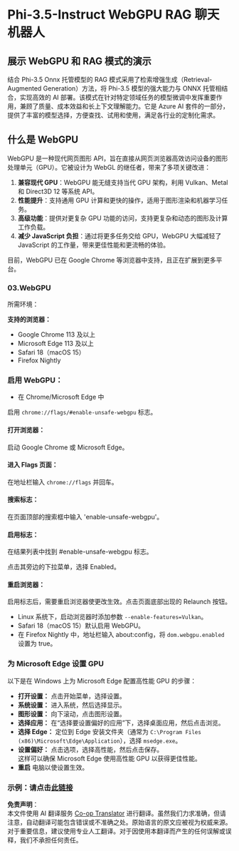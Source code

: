 <!--
CO_OP_TRANSLATOR_METADATA:
{
  "original_hash": "b62864faf628eb07f5231d4885555198",
  "translation_date": "2025-07-17T03:06:38+00:00",
  "source_file": "md/02.Application/01.TextAndChat/Phi3/WebGPUWithPhi35Readme.md",
  "language_code": "zh"
}
-->
# Phi-3.5-Instruct WebGPU RAG 聊天机器人

## 展示 WebGPU 和 RAG 模式的演示

结合 Phi-3.5 Onnx 托管模型的 RAG 模式采用了检索增强生成（Retrieval-Augmented Generation）方法，将 Phi-3.5 模型的强大能力与 ONNX 托管相结合，实现高效的 AI 部署。该模式在针对特定领域任务的模型微调中发挥重要作用，兼顾了质量、成本效益和长上下文理解能力。它是 Azure AI 套件的一部分，提供了丰富的模型选择，方便查找、试用和使用，满足各行业的定制化需求。

## 什么是 WebGPU  
WebGPU 是一种现代网页图形 API，旨在直接从网页浏览器高效访问设备的图形处理单元（GPU）。它被设计为 WebGL 的继任者，带来了多项关键改进：

1. **兼容现代 GPU**：WebGPU 能无缝支持当代 GPU 架构，利用 Vulkan、Metal 和 Direct3D 12 等系统 API。
2. **性能提升**：支持通用 GPU 计算和更快的操作，适用于图形渲染和机器学习任务。
3. **高级功能**：提供对更复杂 GPU 功能的访问，支持更复杂和动态的图形及计算工作负载。
4. **减少 JavaScript 负担**：通过将更多任务交给 GPU，WebGPU 大幅减轻了 JavaScript 的工作量，带来更佳性能和更流畅的体验。

目前，WebGPU 已在 Google Chrome 等浏览器中支持，且正在扩展到更多平台。

### 03.WebGPU  
所需环境：

**支持的浏览器：**  
- Google Chrome 113 及以上  
- Microsoft Edge 113 及以上  
- Safari 18（macOS 15）  
- Firefox Nightly  

### 启用 WebGPU：

- 在 Chrome/Microsoft Edge 中  

启用 `chrome://flags/#enable-unsafe-webgpu` 标志。

#### 打开浏览器：  
启动 Google Chrome 或 Microsoft Edge。

#### 进入 Flags 页面：  
在地址栏输入 `chrome://flags` 并回车。

#### 搜索标志：  
在页面顶部的搜索框中输入 'enable-unsafe-webgpu'。

#### 启用标志：  
在结果列表中找到 #enable-unsafe-webgpu 标志。

点击其旁边的下拉菜单，选择 Enabled。

#### 重启浏览器：  

启用标志后，需要重启浏览器使更改生效。点击页面底部出现的 Relaunch 按钮。

- Linux 系统下，启动浏览器时添加参数 `--enable-features=Vulkan`。  
- Safari 18（macOS 15）默认启用 WebGPU。  
- 在 Firefox Nightly 中，地址栏输入 about:config，将 `dom.webgpu.enabled` 设置为 true。

### 为 Microsoft Edge 设置 GPU  

以下是在 Windows 上为 Microsoft Edge 配置高性能 GPU 的步骤：

- **打开设置：** 点击开始菜单，选择设置。  
- **系统设置：** 进入系统，然后选择显示。  
- **图形设置：** 向下滚动，点击图形设置。  
- **选择应用：** 在“选择要设置偏好的应用”下，选择桌面应用，然后点击浏览。  
- **选择 Edge：** 定位到 Edge 安装文件夹（通常为 `C:\Program Files (x86)\Microsoft\Edge\Application`），选择 `msedge.exe`。  
- **设置偏好：** 点击选项，选择高性能，然后点击保存。  
这样可以确保 Microsoft Edge 使用高性能 GPU 以获得更佳性能。  
- **重启** 电脑以使设置生效。

### 示例：请点击[此链接](https://github.com/microsoft/aitour-exploring-cutting-edge-models/tree/main/src/02.ONNXRuntime/01.WebGPUChatRAG)

**免责声明**：  
本文件使用 AI 翻译服务 [Co-op Translator](https://github.com/Azure/co-op-translator) 进行翻译。虽然我们力求准确，但请注意，自动翻译可能包含错误或不准确之处。原始语言的原文应被视为权威来源。对于重要信息，建议使用专业人工翻译。对于因使用本翻译而产生的任何误解或误释，我们不承担任何责任。